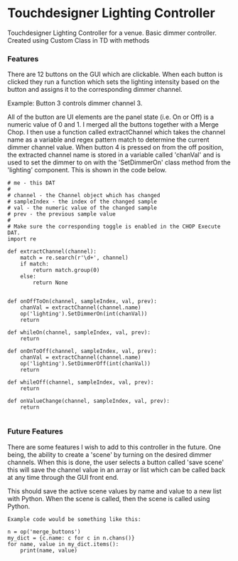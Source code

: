 # Touchdesigner Lighting Controller
Touchdesigner Lighting Controller for a venue. Basic dimmer controller. Created using Custom Class in TD with methods

### Features
There are 12 buttons on the GUI which are clickable. When each button is clicked they run a function which sets the lighting intensity based on the button and assigns it to the corresponding dimmer channel. 

Example: Button 3 controls dimmer channel 3.

All of the button are UI elements are the panel state (i.e. On or Off) is a numeric value of 0 and 1. I merged all the buttons together with a Merge Chop. I then use a function called extractChannel which takes the channel name as a variable and regex pattern match to determine the current dimmer channel value. When button 4 is pressed on from the off position, the extracted channel name is stored in a variable called 'chanVal' and is used to set the dimmer to on with the 'SetDimmerOn' class method from the 'lighting' component. This is shown in the code below.

```
# me - this DAT
# 
# channel - the Channel object which has changed
# sampleIndex - the index of the changed sample
# val - the numeric value of the changed sample
# prev - the previous sample value
# 
# Make sure the corresponding toggle is enabled in the CHOP Execute DAT.
import re

def extractChannel(channel):
    match = re.search(r'\d+', channel)
    if match:
        return match.group(0)
    else:
        return None


def onOffToOn(channel, sampleIndex, val, prev):
	chanVal = extractChannel(channel.name)
	op('lighting').SetDimmerOn(int(chanVal))
	return

def whileOn(channel, sampleIndex, val, prev):
	return

def onOnToOff(channel, sampleIndex, val, prev):
	chanVal = extractChannel(channel.name)
	op('lighting').SetDimmerOff(int(chanVal))
	return

def whileOff(channel, sampleIndex, val, prev):
	return

def onValueChange(channel, sampleIndex, val, prev):
	return
	
```

### Future Features
There are some features I wish to add to this controller in the future. One being, the ability to create a 'scene' by turning on the desired dimmer channels. When this is done, the user selects a button called 'save scene' this will save the channel value in an array or list which can be called back at any time through the GUI front end.

This should save the active scene values by name and value to a new list with Python. When the scene is called, then the scene is called using Python.

```
Example code would be something like this:

n = op('merge_buttons')
my_dict = {c.name: c for c in n.chans()}
for name, value in my_dict.items():
    print(name, value)

```
